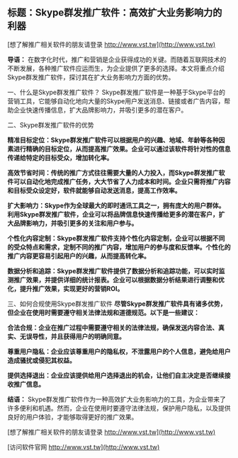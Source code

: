 ## **标题：Skype群发推广软件：高效扩大业务影响力的利器**

[想了解推广相关软件的朋友请登录 http://www.vst.tw](http://www.vst.tw)

**导语：**
在数字化时代，推广和营销是企业获得成功的关键。而随着互联网技术的不断发展，各种推广软件应运而生，为企业提供了更多的选择。本文将重点介绍Skype群发推广软件，探讨其在扩大业务影响力方面的优势。

一、什么是Skype群发推广软件？
Skype群发推广软件是一种基于Skype平台的营销工具，它能够自动化地向大量的Skype用户发送消息、链接或者广告内容，帮助企业快速传播信息，扩大品牌影响力，并吸引更多的潜在客户。

二、Skype群发推广软件的优势

**精准目标定位：Skype群发推广软件可以根据用户的兴趣、地域、年龄等各种因素进行精确的目标定位，从而提高推广效果。企业可以通过该软件将针对性的信息传递给特定的目标受众，增加转化率。**

**高效节省时间：传统的推广方式往往需要大量的人力投入，而Skype群发推广软件可以自动化地完成推广任务，大大节省了人力成本和时间。企业只需将推广内容和目标受众设定好，软件就能够自动发送消息，提高工作效率。**

**扩大影响力：Skype作为全球最大的即时通讯工具之一，拥有庞大的用户群体。利用Skype群发推广软件，企业可以将品牌信息快速传播给更多的潜在客户，扩大品牌影响力，并吸引更多的关注和用户参与。**

**个性化内容定制：Skype群发推广软件支持个性化内容定制，企业可以根据不同的受众特点和需求，定制不同的推广内容，增加用户的参与度和反馈率。个性化的推广内容更容易引起用户的兴趣，从而提高转化率。**

**数据分析和追踪：Skype群发推广软件提供了数据分析和追踪功能，可以实时监测推广效果，并提供详细的统计报表。企业可以根据数据分析结果进行调整和优化，提升推广效果，实现更好的营销ROI。**

三、如何合规使用Skype群发推广软件
**尽管Skype群发推广软件具有诸多优势，但企业在使用时需要遵守相关法律法规和道德规范。以下是一些建议：**

**合法合规：企业在推广过程中需要遵守相关的法律法规，确保发送内容合法、真实、无误导性，并且获得用户的明确同意。**

**尊重用户隐私：企业应该尊重用户的隐私权，不泄露用户的个人信息，避免给用户造成骚扰或侵犯其权益。**

**提供选择退出：企业应该提供给用户选择退出的机会，让他们自主决定是否继续接收推广信息。**

**结语：**
Skype群发推广软件作为一种高效扩大业务影响力的工具，为企业带来了许多便利和机遇。然而，企业在使用时要遵守法律法规，保护用户隐私，以及提供良好的用户体验，才能够取得更好的推广效果。

[想了解推广相关软件的朋友请登录 http://www.vst.tw](http://www.vst.tw)


[访问软件官网 http://www.vst.tw](http://www.vst.tw)
